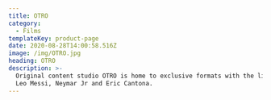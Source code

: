 ```yaml
---
title: OTRO
category:
  - Films
templateKey: product-page
date: 2020-08-28T14:00:58.516Z
image: /img/OTRO.jpg
heading: OTRO
description: >-
  Original content studio OTRO is home to exclusive formats with the likes of
  Leo Messi, Neymar Jr and Eric Cantona.
---
```


